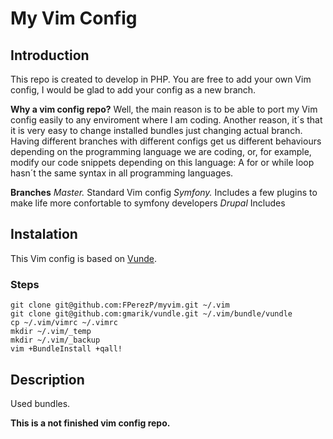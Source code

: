 # My Vim Config

## Introduction
This repo is created to develop in PHP. You are free to add your own Vim config, I would be glad to add your config as a new branch.

**Why a vim config repo?**
Well, the main reason is to be able to port my Vim config easily to any enviroment where I am coding. Another reason, it´s that it is very easy to change installed bundles just changing actual branch. Having different branches with different configs get us different behaviours depending on the programming language we are coding, or, for example, modify our code snippets depending on this language: A for or while loop hasn´t the same syntax in all programming languages.

**Branches**
*Master.* Standard Vim config
*Symfony.* Includes a few plugins to make life more confortable to symfony developers
*Drupal* Includes

## Instalation
This Vim config is based on [Vunde](https://github.com/gmarik/vundle).

### Steps

```git
git clone git@github.com:FPerezP/myvim.git ~/.vim
git clone git@github.com:gmarik/vundle.git ~/.vim/bundle/vundle
cp ~/.vim/vimrc ~/.vimrc
mkdir ~/.vim/_temp
mkdir ~/.vim/_backup
vim +BundleInstall +qall!
```


## Description
Used bundles.


**This is a not finished vim config repo.**
